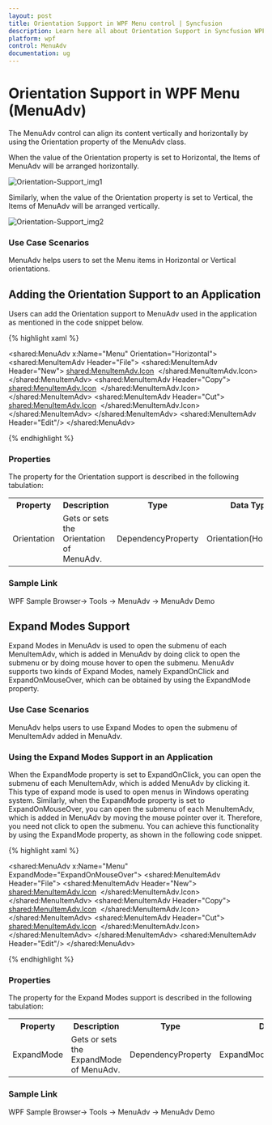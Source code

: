 ```yaml
---
layout: post
title: Orientation Support in WPF Menu control | Syncfusion
description: Learn here all about Orientation Support in Syncfusion WPF Menu (MenuAdv) control, its elements and more details.
platform: wpf
control: MenuAdv
documentation: ug
---
```


# Orientation Support in WPF Menu (MenuAdv)

The MenuAdv control can align its content vertically and horizontally by using the Orientation property of the MenuAdv class.

When the value of the Orientation property is set to Horizontal, the Items of MenuAdv will be arranged horizontally.

![Orientation-Support_img1](Orientation-Support_images/Orientation-Support_img1.png)



Similarly, when the value of the Orientation property is set to Vertical, the Items of MenuAdv will be arranged vertically.

![Orientation-Support_img2](Orientation-Support_images/Orientation-Support_img2.png)



### Use Case Scenarios

MenuAdv helps users to set the Menu items in Horizontal or Vertical orientations.

## Adding the Orientation Support to an Application

Users can add the Orientation support to MenuAdv used in the application as mentioned in the code snippet below.

{% highlight xaml %}

<shared:MenuAdv x:Name="Menu" Orientation="Horizontal">
    <shared:MenuItemAdv Header="File">
        <shared:MenuItemAdv Header="New">
            <shared:MenuItemAdv.Icon>
                <Image Source="/MenuControlDemo;component/Images/NewIcon.jpg"/>
            </shared:MenuItemAdv.Icon>
        </shared:MenuItemAdv>
        <shared:MenuItemAdv Header="Copy">
            <shared:MenuItemAdv.Icon>
                <Image Source="/MenuControlDemo;component/Images/CopyIcon.jpg"/>
            </shared:MenuItemAdv.Icon>
        </shared:MenuItemAdv>
        <shared:MenuItemAdv Header="Cut">
            <shared:MenuItemAdv.Icon>
                <Image Source="/MenuControlDemo;component/Images/CutIcon.jpg"/>
            </shared:MenuItemAdv.Icon>
        </shared:MenuItemAdv>
    </shared:MenuItemAdv>
    <shared:MenuItemAdv Header="Edit"/>
</shared:MenuAdv>

{% endhighlight %}

### Properties

The property for the Orientation support is described in the following tabulation:



<table>
<tr>
<th>
Property </th><th>
Description </th><th>
Type </th><th>
Data Type </th></tr>
<tr>
<td>
Orientation</td><td>
Gets or sets the Orientation of MenuAdv.</td><td>
DependencyProperty</td><td>
Orientation(Horizontal)</td></tr>
</table>


### Sample Link

WPF Sample Browser-> Tools -> MenuAdv -> MenuAdv Demo

## Expand Modes Support

Expand Modes in MenuAdv is used to open the submenu of each MenuItemAdv, which is added in MenuAdv by doing click to open the submenu or by doing mouse hover to open the submenu. MenuAdv supports two kinds of Expand Modes, namely ExpandOnClick and ExpandOnMouseOver, which can be obtained by using the ExpandMode property. 

### Use Case Scenarios

MenuAdv helps users to use Expand Modes to open the submenu of MenuItemAdv added in MenuAdv.

### Using the Expand Modes Support in an Application 

When the ExpandMode property is set to ExpandOnClick, you can open the submenu of each MenuItemAdv, which is added MenuAdv by clicking it. This type of expand mode is used to open menus in Windows operating system. Similarly, when the ExpandMode property is set to ExpandOnMouseOver, you can open the submenu of each MenuItemAdv, which is added in MenuAdv by moving the mouse pointer over it. Therefore, you need not click to open the submenu. You can achieve this functionality by using the ExpandMode property, as shown in the following code snippet.

{% highlight xaml %}

<shared:MenuAdv x:Name="Menu" ExpandMode="ExpandOnMouseOver">
    <shared:MenuItemAdv Header="File">
        <shared:MenuItemAdv Header="New">
            <shared:MenuItemAdv.Icon>
                <Image Source="/MenuControlDemo;component/Images/NewIcon.jpg"/>
            </shared:MenuItemAdv.Icon>
        </shared:MenuItemAdv>
        <shared:MenuItemAdv Header="Copy">
            <shared:MenuItemAdv.Icon>
                <Image Source="/MenuControlDemo;component/Images/CopyIcon.jpg"/>
            </shared:MenuItemAdv.Icon>
        </shared:MenuItemAdv>
        <shared:MenuItemAdv Header="Cut">
            <shared:MenuItemAdv.Icon>
                <Image Source="/MenuControlDemo;component/Images/CutIcon.jpg"/>
            </shared:MenuItemAdv.Icon>
        </shared:MenuItemAdv>
    </shared:MenuItemAdv>
    <shared:MenuItemAdv Header="Edit"/>
</shared:MenuAdv>

{% endhighlight %}

### Properties

The property for the Expand Modes support is described in the following tabulation:


<table>
<tr>
<th>
Property </th><th>
Description </th><th>
Type </th><th>
Data Type </th></tr>
<tr>
<td>
ExpandMode</td><td>
Gets or sets the ExpandMode of MenuAdv.</td><td>
DependencyProperty</td><td>
ExpandModes(ExpandOnClick)</td></tr>
</table>


### Sample Link

WPF Sample Browser-> Tools -> MenuAdv -> MenuAdv Demo

